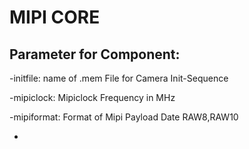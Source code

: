# MIPI CORE


## Parameter for Component:
-initfile: name of .mem File for Camera Init-Sequence

-mipiclock: Mipiclock Frequency in MHz

-mipiformat: Format of Mipi Payload Date RAW8,RAW10

-